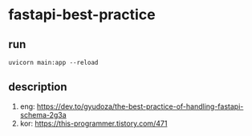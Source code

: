 # fastapi-best-practice

## run
`uvicorn main:app --reload`

## description
1. eng: https://dev.to/gyudoza/the-best-practice-of-handling-fastapi-schema-2g3a
2. kor: https://this-programmer.tistory.com/471

